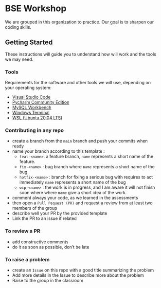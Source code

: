 # BSE Workshop 

We are grouped in this organization to practice. Our goal is to sharpen our coding skills.

## Getting Started

These instructions will guide you to understand how will work and the tools we may need.

### Tools

Requirements for the software and other tools we will use, depending on your operating system: 
- [Visual Studio Code](https://code.visualstudio.com/Download)
- [Pycharm Community Edition](https://www.jetbrains.com/pycharm/download/)
- [MySQL Workbench]([https://www.example.com](https://dev.mysql.com/downloads/workbench/))
- [Windows Terminal](https://apps.microsoft.com/store/detail/windows-terminal/9N0DX20HK701?hl=en-us&gl=us)
- [WSL (Ubuntu 20.04 LTS)](https://apps.microsoft.com/store/detail/ubuntu-20045-lts/9MTTCL66CPXJ?hl=en-us&gl=us)

### Contributing in any repo
- create a branch from the `main` branch and push your commits when ready
- name your branch according to this template :
  - `feat-<name>`: a feature branch, `name` represents a short name of the feature. 
  - `fix-<name>` : bug branch where `name` represents a short name of the bug.
  - `hotfix-<name>` : branch for fixing a serious bug with requires to act immediately `name` represents a short name of the bug
  - `wip-<name>` : the work is in progress, and I am aware it will not finish soon where where `name` give a short idea of the work.
- comment always your code, as we learned in the assessments
- then open a `Pull Pequest (PR)` and request a review from at least two members of the group
- describe well your PR by the provided template
- Link the PR to an issue if related

### To review a PR
- add constructive comments
- do it as soon as possible, don’t be late

### To raise a problem
- create an `Issue` on this repo with a good title summarizing the problem
- Add more details in the Issue to describe more about the problem
- Raise to the group in the classroom

